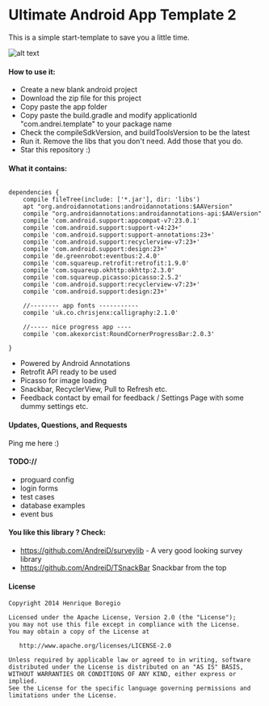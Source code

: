 Ultimate Android App Template 2
==========================

This is a simple start-template to save you a little time.


![alt text](https://github.com/AndreiD/UltimateAndroidAppTemplate/blob/master/app/the_gif_1.gif "How the app looks 1")


#### How to use it:

* Create a new blank android project
* Download the zip file for this project
* Copy paste the app folder
* Copy paste the build.gradle and modify applicationId "com.andrei.template" to your package name
* Check the compileSdkVersion, and buildToolsVersion to be the latest
* Run it. Remove the libs that you don't need. Add those that you do. 
* Star this repository :)


#### What it contains:

~~~~

dependencies {
    compile fileTree(include: ['*.jar'], dir: 'libs')
    apt "org.androidannotations:androidannotations:$AAVersion"
    compile "org.androidannotations:androidannotations-api:$AAVersion"
    compile 'com.android.support:appcompat-v7:23.0.1'
    compile 'com.android.support:support-v4:23+'
    compile 'com.android.support:support-annotations:23+'
    compile 'com.android.support:recyclerview-v7:23+'
    compile 'com.android.support:design:23+'
    compile 'de.greenrobot:eventbus:2.4.0'
    compile 'com.squareup.retrofit:retrofit:1.9.0'
    compile 'com.squareup.okhttp:okhttp:2.3.0'
    compile 'com.squareup.picasso:picasso:2.5.2'
    compile 'com.android.support:recyclerview-v7:23+'
    compile 'com.android.support:design:23+'

    //-------- app fonts -----------
    compile 'uk.co.chrisjenx:calligraphy:2.1.0'

    //----- nice progress app ----
    compile 'com.akexorcist:RoundCornerProgressBar:2.0.3'

}

~~~~

- Powered by Android Annotations
- Retrofit API ready to be used
- Picasso for image loading
- Snackbar, RecyclerView, Pull to Refresh etc.
- Feedback contact by email for feedback / Settings Page with some dummy settings etc.


#### Updates, Questions, and Requests

Ping me here :)


#### TODO://

* proguard config
* login forms
* test cases
* database examples
* event bus

#### You like this library ? Check:
- https://github.com/AndreiD/surveylib - A very good looking survey library
- https://github.com/AndreiD/TSnackBar Snackbar from the top



#### License

~~~~
Copyright 2014 Henrique Boregio

Licensed under the Apache License, Version 2.0 (the "License");
you may not use this file except in compliance with the License.
You may obtain a copy of the License at

   http://www.apache.org/licenses/LICENSE-2.0

Unless required by applicable law or agreed to in writing, software
distributed under the License is distributed on an "AS IS" BASIS,
WITHOUT WARRANTIES OR CONDITIONS OF ANY KIND, either express or implied.
See the License for the specific language governing permissions and
limitations under the License.
~~~~
